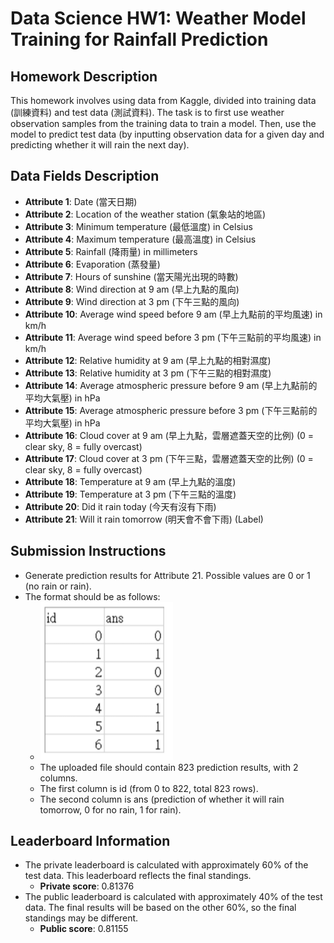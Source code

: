 # Data Science HW1: Weather Model Training for Rainfall Prediction

## Homework Description
This homework involves using data from Kaggle, divided into training data (訓練資料) and test data (測試資料). The task is to first use weather observation samples from the training data to train a model. Then, use the model to predict test data (by inputting observation data for a given day and predicting whether it will rain the next day).

## Data Fields Description
- **Attribute 1**: Date (當天日期)
- **Attribute 2**: Location of the weather station (氣象站的地區)
- **Attribute 3**: Minimum temperature (最低溫度) in Celsius
- **Attribute 4**: Maximum temperature (最高溫度) in Celsius
- **Attribute 5**: Rainfall (降雨量) in millimeters
- **Attribute 6**: Evaporation (蒸發量)
- **Attribute 7**: Hours of sunshine (當天陽光出現的時數)
- **Attribute 8**: Wind direction at 9 am (早上九點的風向)
- **Attribute 9**: Wind direction at 3 pm (下午三點的風向)
- **Attribute 10**: Average wind speed before 9 am (早上九點前的平均風速) in km/h
- **Attribute 11**: Average wind speed before 3 pm (下午三點前的平均風速) in km/h
- **Attribute 12**: Relative humidity at 9 am (早上九點的相對濕度)
- **Attribute 13**: Relative humidity at 3 pm (下午三點的相對濕度)
- **Attribute 14**: Average atmospheric pressure before 9 am (早上九點前的平均大氣壓) in hPa
- **Attribute 15**: Average atmospheric pressure before 3 pm (下午三點前的平均大氣壓) in hPa
- **Attribute 16**: Cloud cover at 9 am (早上九點，雲層遮蓋天空的比例) (0 = clear sky, 8 = fully overcast)
- **Attribute 17**: Cloud cover at 3 pm (下午三點，雲層遮蓋天空的比例) (0 = clear sky, 8 = fully overcast)
- **Attribute 18**: Temperature at 9 am (早上九點的溫度)
- **Attribute 19**: Temperature at 3 pm (下午三點的溫度)
- **Attribute 20**: Did it rain today (今天有沒有下雨)
- **Attribute 21**: Will it rain tomorrow (明天會不會下雨) (Label)

## Submission Instructions
- Generate prediction results for Attribute 21. Possible values are 0 or 1 (no rain or rain).
- The format should be as follows:
    - ![alt text](image.png)
    - The uploaded file should contain 823 prediction results, with 2 columns.
    - The first column is id (from 0 to 822, total 823 rows).
    - The second column is ans (prediction of whether it will rain tomorrow, 0 for no rain, 1 for rain).

## Leaderboard Information
- The private leaderboard is calculated with approximately 60% of the test data. This leaderboard reflects the final standings.
  - **Private score**: 0.81376
- The public leaderboard is calculated with approximately 40% of the test data. The final results will be based on the other 60%, so the final standings may be different.
  - **Public score**: 0.81155
